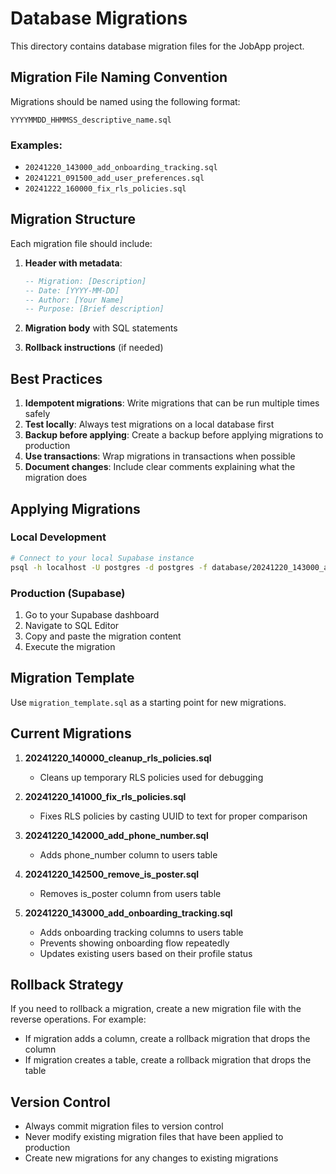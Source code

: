 # Database Migrations

This directory contains database migration files for the JobApp project.

## Migration File Naming Convention

Migrations should be named using the following format:
```
YYYYMMDD_HHMMSS_descriptive_name.sql
```

### Examples:
- `20241220_143000_add_onboarding_tracking.sql`
- `20241221_091500_add_user_preferences.sql`
- `20241222_160000_fix_rls_policies.sql`

## Migration Structure

Each migration file should include:

1. **Header with metadata**:
   ```sql
   -- Migration: [Description]
   -- Date: [YYYY-MM-DD]
   -- Author: [Your Name]
   -- Purpose: [Brief description]
   ```

2. **Migration body** with SQL statements

3. **Rollback instructions** (if needed)

## Best Practices

1. **Idempotent migrations**: Write migrations that can be run multiple times safely
2. **Test locally**: Always test migrations on a local database first
3. **Backup before applying**: Create a backup before applying migrations to production
4. **Use transactions**: Wrap migrations in transactions when possible
5. **Document changes**: Include clear comments explaining what the migration does

## Applying Migrations

### Local Development
```bash
# Connect to your local Supabase instance
psql -h localhost -U postgres -d postgres -f database/20241220_143000_add_onboarding_tracking.sql
```

### Production (Supabase)
1. Go to your Supabase dashboard
2. Navigate to SQL Editor
3. Copy and paste the migration content
4. Execute the migration

## Migration Template

Use `migration_template.sql` as a starting point for new migrations.

## Current Migrations

1. **20241220_140000_cleanup_rls_policies.sql**
   - Cleans up temporary RLS policies used for debugging

2. **20241220_141000_fix_rls_policies.sql**
   - Fixes RLS policies by casting UUID to text for proper comparison

3. **20241220_142000_add_phone_number.sql**
   - Adds phone_number column to users table

4. **20241220_142500_remove_is_poster.sql**
   - Removes is_poster column from users table

5. **20241220_143000_add_onboarding_tracking.sql**
   - Adds onboarding tracking columns to users table
   - Prevents showing onboarding flow repeatedly
   - Updates existing users based on their profile status

## Rollback Strategy

If you need to rollback a migration, create a new migration file with the reverse operations. For example:

- If migration adds a column, create a rollback migration that drops the column
- If migration creates a table, create a rollback migration that drops the table

## Version Control

- Always commit migration files to version control
- Never modify existing migration files that have been applied to production
- Create new migrations for any changes to existing migrations 